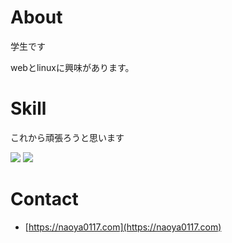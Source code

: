 # About
学生です

webとlinuxに興味があります。
# Skill
これから頑張ろうと思います

<img src="https://skillicons.dev/icons?i=git,html,css,windows,linux,arch,vim" />

<img src="https://github-readme-stats.vercel.app/api/top-langs/?username=naoya0117&hide=Vim%20Script&langs_count=3&layout=compact" />

# Contact
- [https://naoya0117.com](https://naoya0117.com)
<!--
<img src="https://github-readme-stats.vercel.app/api?username=naoya0117&&show_icons=true" /><img src="https://github-readme-stats.vercel.app/api/top-langs/?username=naoya0117&hide=Vim%20Script&langs_count=10&layout=compact" />

<img src="https://github-profile-trophy.vercel.app/?username=naoya0117" />
-->

